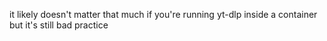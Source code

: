 it likely doesn't matter that much if you're running yt-dlp inside a container but it's still bad practice
